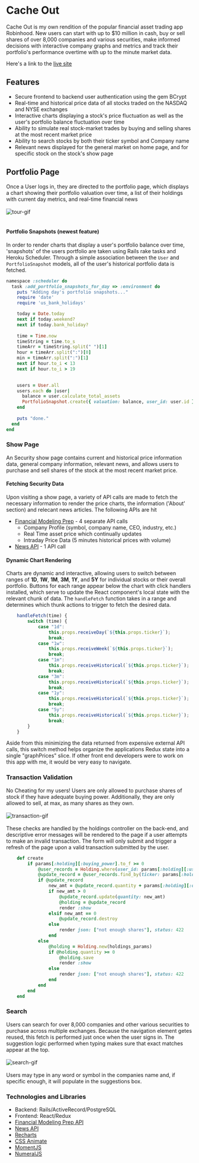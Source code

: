 # Cache Out

Cache Out is my own rendition of the popular financial asset trading app Robinhood. New users can start with up to $10 million in cash, buy or sell shares of over 8,000 companies and various securities, make informed decisions with interactive company graphs and metrics and track their portfolio's performance overtime with up to the minute market data.

Here's a link to the [live site](https://cache-out.herokuapp.com/#/)

## Features
* Secure frontend to backend user authentication using the gem BCrypt
* Real-time and historical price data of all stocks traded on the NASDAQ and NYSE exchanges
* Interactive charts displaying a stock's price fluctuation as well as the user's portfolio balance fluctuation over time
* Ability to simulate real stock-market trades by buying and selling shares at the most recent market price
* Ability to search stocks by both their ticker symbol and Company name
* Relevant news displayed for the general market on home page, and for specific stock on the stock's show page

## Portfolio Page
Once a User logs in, they are directed to the portfolio page, which displays a chart showing their portfolio valuation over time, a list of their holdings with current day metrics, and real-time financial news
<br/>
<br/>
![tour-gif](app/assets/images/tour.gif)
<br/>
<br/>
#### Portfolio Snapshots (**newest feature**)
In order to render charts that display a user's portfolio balance over time, 'snapshots' of the users portfolio are taken using Rails rake tasks and Heroku Scheduler. Through a simple association between the `User` and `PortfolioSnapshot` models, all of the user's historical portfolio data is fetched.

```rb
namespace :scheduler do
  task :add_portfolio_snapshots_for_day => :environment do
    puts "Adding day's portfolio snapshots..."
    require 'date'
    require 'us_bank_holidays'

    today = Date.today
    next if today.weekend?
    next if today.bank_holiday?
  
    time = Time.now
    timeString = time.to_s
    timeArr = timeString.split(" ")[1]
    hour = timeArr.split(":")[0]
    min = timeArr.split(":")[1]
    next if hour.to_i < 13
    next if hour.to_i > 19

    
    users = User.all
    users.each do |user| 
      balance = user.calculate_total_assets
      PortfolioSnapshot.create({ valuation: balance, user_id: user.id })
    end
    
    puts "done."
  end
end
```

### Show Page
An Security show page contains current and historical price information data, general company information, relevant news, and allows users to purchase and sell shares of the stock at the most recent market price. 

#### Fetching Security Data

Upon visiting a show page, a variety of API calls are made to fetch the necessary information to render the price charts, the information ('About' section) and relecant news articles. The following APIs are hit
* [Financial Modeling Prep](https://financialmodelingprep.com/) - 4 separate API calls
  * Company Profile (symbol, company name, CEO, industry, etc.)
  * Real Time asset price which continually updates
  * Intraday Price Data (5 minutes historical prices with volume)
* [News API](https://newsapi.org/) - 1 API call

#### Dynamic Chart Rendering
Charts are dynamic and interactive, allowing users to switch between ranges of **1D**, **1W**, **1M**, **3M**, **1Y**, and **5Y** for individual stocks or their overall portfolio. Buttons for each range appear below the chart with click handlers installed, which serve to update the React component's local state with the relevant chunk of data. The `handleFetch` function takes in a range and determines which thunk actions to trigger to fetch the desired data. 

```js
    handleFetch(time) {
        switch (time) {
            case "1d":
                this.props.receiveDay(`${this.props.ticker}`);
                break;
            case "1w":
                this.props.receiveWeek(`${this.props.ticker}`);
                break;
            case "1m":
                this.props.receiveHistorical(`${this.props.ticker}`);
                break;
            case "3m":
                this.props.receiveHistorical(`${this.props.ticker}`);
                break;
            case "1y":
                this.props.receiveHistorical(`${this.props.ticker}`);
                break;
            case "5y":
                this.props.receiveHistorical(`${this.props.ticker}`);
                break;
        }
    }
```

Aside from this minimizing the data returned from expensive external API calls, this switch method helps organize the applications Redux state into a single "graphPrices" slice. If other front end developers were to work on this app with me, it would be very easy to navigate.

### Transaction Validation

No Cheating for my users! Users are only allowed to purchase shares of stock if they have adequate buying power. Additionally, they are only allowed to sell, at max, as many shares as they own. 
<br/>
<br/>
![transaction-gif](app/assets/images/transaction.gif) 
<br/>
<br/>
These checks are handled by the holdings controller on the back-end, and descriptive error messages will be rendered to the page if a user attempts to make an invalid transaction. The form will only submit and trigger a refresh of the page upon a valid transaction submitted by the user.

```rb
    def create
        if params[:holding][:buying_power].to_f >= 0
            @user_records = Holding.where(user_id: params[:holding][:user_id])
            @update_record = @user_records.find_by(ticker: params[:holding][:ticker])
            if @update_record
                new_amt = @update_record.quantity + params[:holding][:quantity].to_i
                if new_amt > 0
                    @update_record.update(quantity: new_amt)
                    @holding = @update_record
                    render :show
                elsif new_amt == 0
                    @update_record.destroy
                else
                    render json: ["not enough shares"], status: 422
                end
            else
                @holding = Holding.new(holdings_params)
                if @holding.quantity >= 0
                    @holding.save
                    render :show
                else
                    render json: ["not enough shares"], status: 422
                end
            end
        end
    end
```

### Search

Users can search for over 8,000 companies and other various securities to purchase across multiple exchanges. Because the navigation element getes reused, this fetch is performed just once when the user signs in. The suggestion logic performed when typing makes sure that exact matches appear at the top.
<br/>
<br/>
![search-gif](app/assets/images/search.gif)
<br/>
<br/>
Users may type in any word or symbol in the companies name and, if specific enough, it will populate in the suggestions box. 

### Technologies and Libraries
* Backend: Rails/ActiveRecord/PostgreSQL
* Frontend: React/Redux
* [Financial Modeling Prep API](https://financialmodelingprep.com/)
* [News API](https://newsapi.org/)
* [Recharts](http://recharts.org/en-US/)
* [CSS Animate](http://animate.css)
* [MomentJS](https://momentjs.com/)
* [NumeralJS](http://numeraljs.com/)
